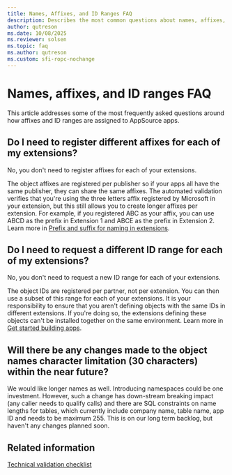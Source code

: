 ```yaml
---
title: Names, Affixes, and ID Ranges FAQ
description: Describes the most common questions about names, affixes, and ID ranges in your AppSource app for Business Central.
author: qutreson
ms.date: 10/08/2025
ms.reviewer: solsen
ms.topic: faq
ms.author: qutreson
ms.custom: sfi-ropc-nochange
---
```


# Names, affixes, and ID ranges FAQ

This article addresses some of the most frequently asked questions around how affixes and ID ranges are assigned to AppSource apps.

## Do I need to register different affixes for each of my extensions?

No, you don't need to register affixes for each of your extensions.

The object affixes are registered per publisher so if your apps all have the same publisher, they can share the same affixes. The automated validation verifies that you're using the three letters affix registered by Microsoft in your extension, but this still allows you to create longer affixes per extension. For example, if you registered ABC as your affix, you can use ABCD as the prefix in Extension 1 and ABCE as the prefix in Extension 2. Learn more in [Prefix and suffix for naming in extensions](../compliance/apptest-prefix-suffix.md).

## Do I need to request a different ID range for each of my extensions?

No, you don't need to request a new ID range for each of your extensions.

The object IDs are registered per partner, not per extension. You can then use a subset of this range for each of your extensions. It is your responsibility to ensure that you aren't defining objects with the same IDs in different extensions. If you're doing so, the extensions defining these objects can't be installed together on the same environment. Learn more in [Get started building apps](readiness/get-started.md#requesting-an-object-range).

## Will there be any changes made to the object names character limitation (30 characters) within the near future? 

We would like longer names as well. Introducing namespaces could be one investment. However, such a change has down-stream breaking impact (any caller needs to qualify calls) and there are SQL constraints on name lengths for tables, which currently include company name, table name, app ID and needs to be maximum 255. This is on our long term backlog, but haven't any changes planned soon.

## Related information

[Technical validation checklist](devenv-checklist-submission.md)
